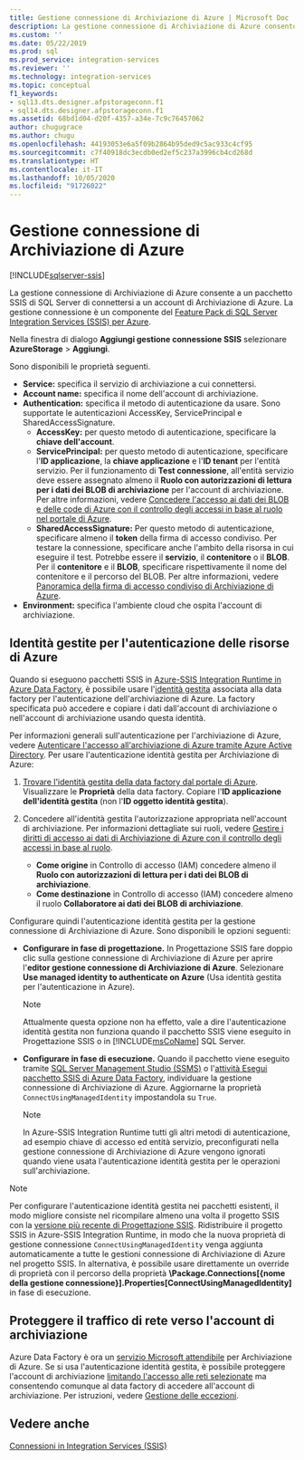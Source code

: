 ```yaml
---
title: Gestione connessione di Archiviazione di Azure | Microsoft Doc
description: La gestione connessione di Archiviazione di Azure consente a un pacchetto SSIS di connettersi a un account di Archiviazione di Azure.
ms.custom: ''
ms.date: 05/22/2019
ms.prod: sql
ms.prod_service: integration-services
ms.reviewer: ''
ms.technology: integration-services
ms.topic: conceptual
f1_keywords:
- sql13.dts.designer.afpstorageconn.f1
- sql14.dts.designer.afpstorageconn.f1
ms.assetid: 68bd1d04-d20f-4357-a34e-7c9c76457062
author: chugugrace
ms.author: chugu
ms.openlocfilehash: 44193053e6a5f09b2864b95ded9c5ac933c4cf95
ms.sourcegitcommit: c7f40918dc3ecdb0ed2ef5c237a3996cb4cd268d
ms.translationtype: HT
ms.contentlocale: it-IT
ms.lasthandoff: 10/05/2020
ms.locfileid: "91726022"
---
```

# <a name="azure-storage-connection-manager"></a>Gestione connessione di Archiviazione di Azure

[!INCLUDE[sqlserver-ssis](../../includes/applies-to-version/sqlserver-ssis.md)]

La gestione connessione di Archiviazione di Azure consente a un pacchetto SSIS di SQL Server di connettersi a un account di Archiviazione di Azure. La gestione connessione è un componente del [Feature Pack di SQL Server Integration Services (SSIS) per Azure](../../integration-services/azure-feature-pack-for-integration-services-ssis.md). 
  
Nella finestra di dialogo **Aggiungi gestione connessione SSIS** selezionare **AzureStorage** > **Aggiungi**.  
  
Sono disponibili le proprietà seguenti.

- **Service:** specifica il servizio di archiviazione a cui connettersi.
- **Account name:** specifica il nome dell'account di archiviazione.
- **Authentication:** specifica il metodo di autenticazione da usare. Sono supportate le autenticazioni AccessKey, ServicePrincipal e SharedAccessSignature.
    - **AccessKey:** per questo metodo di autenticazione, specificare la **chiave dell'account**.
    - **ServicePrincipal:** per questo metodo di autenticazione, specificare l'**ID applicazione**, la **chiave applicazione** e l'**ID tenant** per l'entità servizio.
      Per il funzionamento di **Test connessione**, all'entità servizio deve essere assegnato almeno il **Ruolo con autorizzazioni di lettura per i dati dei BLOB di archiviazione** per l'account di archiviazione.
      Per altre informazioni, vedere [Concedere l'accesso ai dati dei BLOB e delle code di Azure con il controllo degli accessi in base al ruolo nel portale di Azure](/azure/storage/common/storage-auth-aad-rbac-portal#assign-rbac-roles-using-the-azure-portal).
    - **SharedAccessSignature:** Per questo metodo di autenticazione, specificare almeno il **token** della firma di accesso condiviso.
      Per testare la connessione, specificare anche l'ambito della risorsa in cui eseguire il test. Potrebbe essere il **servizio**, il **contenitore** o il **BLOB**.
      Per il **contenitore** e il **BLOB**, specificare rispettivamente il nome del contenitore e il percorso del BLOB.
      Per altre informazioni, vedere [Panoramica della firma di accesso condiviso di Archiviazione di Azure](/azure/storage/common/storage-sas-overview).
- **Environment:** specifica l'ambiente cloud che ospita l'account di archiviazione.

## <a name="managed-identities-for-azure-resources-authentication"></a>Identità gestite per l'autenticazione delle risorse di Azure
Quando si eseguono pacchetti SSIS in [Azure-SSIS Integration Runtime in Azure Data Factory](/azure/data-factory/concepts-integration-runtime#azure-ssis-integration-runtime), è possibile usare l'[identità gestita](/azure/data-factory/connector-azure-sql-database#managed-identity) associata alla data factory per l'autenticazione dell'archiviazione di Azure. La factory specificata può accedere e copiare i dati dall'account di archiviazione o nell'account di archiviazione usando questa identità.

Per informazioni generali sull'autenticazione per l'archiviazione di Azure, vedere [Autenticare l'accesso all'archiviazione di Azure tramite Azure Active Directory](/azure/storage/common/storage-auth-aad). Per usare l'autenticazione identità gestita per Archiviazione di Azure:

1. [Trovare l'identità gestita della data factory dal portale di Azure](/azure/data-factory/data-factory-service-identity). Visualizzare le **Proprietà** della data factory. Copiare l'**ID applicazione dell'identità gestita** (non l'**ID oggetto identità gestita**).

1. Concedere all'identità gestita l'autorizzazione appropriata nell'account di archiviazione. Per informazioni dettagliate sui ruoli, vedere [Gestire i diritti di accesso ai dati di Archiviazione di Azure con il controllo degli accessi in base al ruolo](/azure/storage/common/storage-auth-aad-rbac-portal).

    - **Come origine** in Controllo di accesso (IAM) concedere almeno il **Ruolo con autorizzazioni di lettura per i dati dei BLOB di archiviazione**.
    - **Come destinazione** in Controllo di accesso (IAM) concedere almeno il ruolo **Collaboratore ai dati dei BLOB di archiviazione**.

Configurare quindi l'autenticazione identità gestita per la gestione connessione di Archiviazione di Azure. Sono disponibili le opzioni seguenti:

- **Configurare in fase di progettazione.** In Progettazione SSIS fare doppio clic sulla gestione connessione di Archiviazione di Azure per aprire l'**editor gestione connessione di Archiviazione di Azure**. Selezionare **Use managed identity to authenticate on Azure** (Usa identità gestita per l'autenticazione in Azure).
    > [!NOTE]
    >  Attualmente questa opzione non ha effetto, vale a dire l'autenticazione identità gestita non funziona quando il pacchetto SSIS viene eseguito in Progettazione SSIS o in [!INCLUDE[msCoName](../../includes/msconame-md.md)] SQL Server.
    
- **Configurare in fase di esecuzione.** Quando il pacchetto viene eseguito tramite [SQL Server Management Studio (SSMS)](../ssis-quickstart-run-ssms.md) o l'[attività Esegui pacchetto SSIS di Azure Data Factory](/azure/data-factory/how-to-invoke-ssis-package-ssis-activity), individuare la gestione connessione di Archiviazione di Azure. Aggiornarne la proprietà `ConnectUsingManagedIdentity` impostandola su `True`.
    > [!NOTE]
    >  In Azure-SSIS Integration Runtime tutti gli altri metodi di autenticazione, ad esempio chiave di accesso ed entità servizio, preconfigurati nella gestione connessione di Archiviazione di Azure vengono ignorati quando viene usata l'autenticazione identità gestita per le operazioni sull'archiviazione.

> [!NOTE]
>  Per configurare l'autenticazione identità gestita nei pacchetti esistenti, il modo migliore consiste nel ricompilare almeno una volta il progetto SSIS con la [versione più recente di Progettazione SSIS](../../ssdt/download-sql-server-data-tools-ssdt.md). Ridistribuire il progetto SSIS in Azure-SSIS Integration Runtime, in modo che la nuova proprietà di gestione connessione `ConnectUsingManagedIdentity` venga aggiunta automaticamente a tutte le gestioni connessione di Archiviazione di Azure nel progetto SSIS. In alternativa, è possibile usare direttamente un override di proprietà con il percorso della proprietà **\Package.Connections[{nome della gestione connessione}].Properties[ConnectUsingManagedIdentity]** in fase di esecuzione.

## <a name="secure-network-traffic-to-your-storage-account"></a>Proteggere il traffico di rete verso l'account di archiviazione
Azure Data Factory è ora un [servizio Microsoft attendibile](/azure/storage/common/storage-network-security#trusted-microsoft-services) per Archiviazione di Azure. Se si usa l'autenticazione identità gestita, è possibile proteggere l'account di archiviazione [limitando l'accesso alle reti selezionate](/azure/storage/common/storage-network-security#change-the-default-network-access-rule) ma consentendo comunque al data factory di accedere all'account di archiviazione. Per istruzioni, vedere [Gestione delle eccezioni](/azure/storage/common/storage-network-security#managing-exceptions).

## <a name="see-also"></a>Vedere anche  
 [Connessioni in Integration Services &#40;SSIS&#41;](../../integration-services/connection-manager/integration-services-ssis-connections.md)